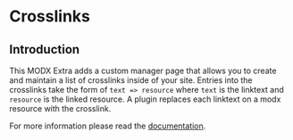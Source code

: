 # Crosslinks
## Introduction

This MODX Extra adds a custom manager page that allows you to create and
maintain a list of crosslinks inside of your site. Entries into the crosslinks
take the form of `text => resource` where `text` is the linktext and `resource`
is the linked resource. A plugin replaces each linktext on a modx resource with
the crosslink.

For more information please read the [documentation](http://jako.github.io/Crosslinks/).
